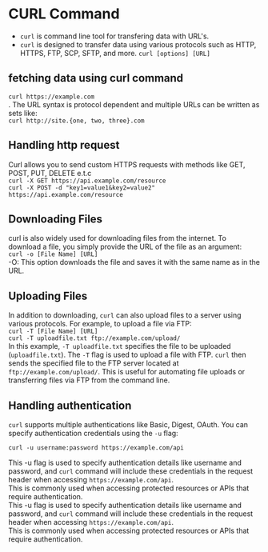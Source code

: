 # CURL Command

- `curl` is command line tool for transfering data with URL's.<br>
- `curl` is designed to transfer data using various protocols such as HTTP, HTTPS, FTP, SCP, SFTP, and more.
  `curl [options] [URL]`

## fetching data using curl command

`curl https://example.com`<br>
. The URL syntax is protocol dependent and multiple URLs can be written as sets like: <br>
`curl http://site.{one, two, three}.com`<br>

## Handling http request

Curl allows you to send custom HTTPS requests with methods like GET, POST, PUT, DELETE e.t.c<br>
`curl -X GET https://api.example.com/resource`<br>
`curl -X POST -d "key1=value1&key2=value2" https://api.example.com/resource`<br>

## Downloading Files

curl is also widely used for downloading files from the internet. To download a file, you simply provide the URL of the file as an argument:<br>
`curl -o [File Name] [URL]`<br>
-O: This option downloads the file and saves it with the same name as in the URL. <br>

## Uploading Files

In addition to downloading, `curl` can also upload files to a server using various protocols. For example, to upload a file via FTP:<br>
`curl -T [File Name] [URL]`<br>
`curl -T uploadfile.txt ftp://example.com/upload/`<br>
In this example, `-T uploadfile.txt` specifies the file to be uploaded (`uploadfile.txt`). The `-T` flag is used to upload a file with FTP. `curl` then sends the specified file to the FTP server located at `ftp://example.com/upload/`. This is useful for automating file uploads or transferring files via FTP from the command line.<br>

## Handling authentication

`curl` supports multiple authentications like Basic, Digest, OAuth. You can specify authentication credentials using the `-u` flag:<br>

`curl -u username:password https://example.com/api`<br>

This -u flag is used to specify authentication details like username and password, and `curl` command will include these credentials in the request header when accessing `https://example.com/api`. <br>
This is commonly used when accessing protected resources or APIs that require authentication.<br>
This -u flag is used to specify authentication details like username and password, and `curl` command will include these credentials in the request header when accessing `https://example.com/api`.<br>
This is commonly used when accessing protected resources or APIs that require authentication.
